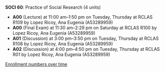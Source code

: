**SOCI 60**: Practice of Social Research (4 units)

- **A00** (Lecture) at 11:00 am–1:50 pm on Tuesday, Thursday at RCLAS R109 by Lopez Ricoy, Ana Eugenia (A53289959)
- **A00** (Final Exam) at 11:30 am–2:29 pm on Saturday at RCLAS R100 by Lopez Ricoy, Ana Eugenia (A53289959)
- **A01** (Discussion) at 3:00 pm–3:50 pm on Tuesday, Thursday at RCLAS R108 by Lopez Ricoy, Ana Eugenia (A53289959)
- **A02** (Discussion) at 4:00 pm–4:50 pm on Tuesday, Thursday at RCLAS R01 by Lopez Ricoy, Ana Eugenia (A53289959)

[Enrollment numbers over time](./SOCI60.tsv)
